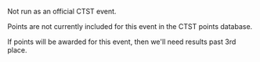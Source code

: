 Not run as an official CTST event.

Points are not currently included for this event in the CTST points database.

If points will be awarded for this event, then we'll need results past 3rd place.
